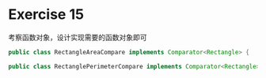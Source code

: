 # Exercise 15

考察函数对象，设计实现需要的函数对象即可

```java
public class RectangleAreaCompare implements Comparator<Rectangle> {

public class RectanglePerimeterCompare implements Comparator<Rectangle> {
```

